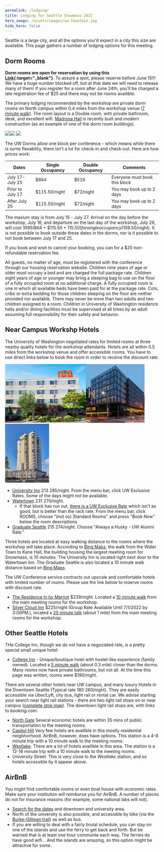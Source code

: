 ```yaml
---
permalink: /lodging/
title: Lodging for Seattle Snowmass 2022
hero_image: /assets/images/uw-fountain.jpg
hide_hero: false
---
```


Seattle is a large city, and all the options you'd expect in a city this size are available. This page gathers a number of lodging options for this meeting.

## Dorm Rooms

**Dorm rooms are open for reservation by using this [Link](https://washington.irisregistration.com/Form/4869){:target="_blank"}**. To assure a spot, please reserve before June 15!!! We have a huge number blocked off, but at that date we will need to release many of them! If you register for a room after June 24th, you'll be charged a late registration fee of $25 and there may not be rooms availible.

The primary lodging recommended by the workshop are private dorm rooms on North campus within 0.4 miles from the workshop venue ([7 minute walk](https://www.bing.com/maps?osid=7cfe6dc3-30e4-4618-9467-e3830152a7d4&cp=47.65828~-122.308777&lvl=17&v=2&sV=2&form=S00027)). The room layout is a Double room, with private bathroom, desk, and excellent wifi. [Madrona Hall](https://hfs.uw.edu/Campus-Living/Undergraduate-Housing/Madrona-Hall) is recently built and modern construction (as an example of one of the dorm room buildings).

<img src="https://hfs.uw.edu/getmedia/c14af9a9-afbf-40f6-bc7b-b7046170ed75/Madrona-Hall-exterior-by-Bruce-Damonte.jpg.aspx?width=1280&height=854&ext=.jpg" width="25%" /><img src="https://hfs.uw.edu/getmedia/e6652d2d-d422-46e7-8139-495a5baaee5a/Madrona-2-person.jpg.aspx?width=1280&height=854&ext=.jpg" width="25%"/> <img src="https://hfs.uw.edu/getmedia/b430af4c-7fb3-457f-bca0-074aa1184267/Learning-Resource-Center.jpg.aspx?width=800&height=533&ext=.jpg" width="25%" />

The UW Dorms allow one block per conference - which means while there is some flexability, there isn't a lot for check-in and check-out. Here are how prices work:

| Dates | Single Occupancy | Double Occupancy | Comments |
| --- | --- | --- | --- |
July 17-July 25 | $864 | $516 | Everyone must book this block |
Prior to July 17 | $115.50/night | $72/night | You may book up to 2 days |
After July 25 | $115.50/night | $72/night | You may book up to 2 days |

The maxium stay is from July 15 - July 27. Arrival on the day before the workshop, July 16, and departure on the last day of the workshop, July 26, will cost $1095 ($864 + $115.50 + $115.50) for single occupancy ($109.50/night). It is not possible to book outside these dates in the dorms, nor is it possible to not book between July 17 and 25.

If you book and wish to cancel your booking, you can for a $20 non-refundable reservation fee.

All guests, no matter of age, must be registered with the conference through our housing reservation website. Children nine years of age or older must occupy a bed and are charged the full package rate. Children eight years of age or younger may bring a sleeping bag to use on the floor of a fully occupied room at no additional charge. A fully occupied room is one in which all available beds have been paid for at the package rate. Cots, cribs or extra bedding for those children sleeping on the floor are neither provided nor available. There may never be more than two adults and two children assigned to a room. Children in University of Washington residence halls and/or dining facilities must be supervised at all times by an adult assuming full responsibility for their safety and behavior.

## Near Campus Workshp Hotels

The University of Washington negotiated rates for limited rooms at three nearby quality hotels for the workshop attendants. Hotels are all within 0.5 miles from the workshop venue and offer accessible rooms. You have to use direct links below to book the room in order to receive the discount rate.

<img src="/assets/images/university-inn.jpg" style="height:2in"/><img src="/assets/images/watertown.jpg" style="height:2in"/><img src="/assets/images/graduate.jpg" style="height:2in"/>

* [University Inn](https://www.staypineapple.com/university-inn-seattle-wa/uw-exclusive-rates?showbanner=543&promocode=UWR) $213~$285/night. From the menu bar, click UW Exclusive Rates. Some of the days might not be available.
* [Watertown](https://reservations.staypineapple.com/?chain=26225&hotel=40206&arrive=07-17-22&depart=07-26-22&group=220717UWCO&configcode=rate&utm_source=uw-conf-mgmt-snowmass&utm_medium=referral&utm_campaign=group-sales-wt) $231~$270/night.
  * If that block has run out, [there is a UW Exclusive Rate](https://www.staypineapple.com/watertown-hotel-seattle-wa/uw-exclusive-rates?showbanner=543&promocode=UWR) which isn't as good, but is better than the rack rate. From the menu bar, click ROOMS, choose "(not so) Standard Rooms" and press "Book Now" below the room descriptions.
* [Graduate Seattle](https://be.synxis.com/?chain=21643&hotel=76675&filter=UNI) $215~$274/night. Choose  "Always a Husky - UW Alumni Rate."

Three hotels are located at easy walking distance to the rooms where the workshop will take place. According to [Bing Maps](https://www.bing.com/maps?osid=78efa497-ba9f-4c49-9ee0-07eaf1ef8324&cp=47.658263~-122.314974&lvl=17&v=2&sV=2&form=S00027), the walk from the Water Town to Kane Hall, the building housing the largest meeting room for Snowmass, is 10 minutes. The University Inn is located right next door to the Watertown Inn. The Graduate Seattle is also located a 10 minute walk distance based on [Bing Maps](https://www.bing.com/maps?osid=573ffe1d-7ffb-4a0b-bad4-de7ed4d1a925&cp=47.659769~-122.314431&lvl=16&v=2&sV=2&form=S00027).

The UW Conference service contracts out upscale and comfortable hotels with limited number of rooms. Please use the link below to reserve rooms with discount rate.

* [The Residence In by Marriot](https://www.marriott.com/events/start.mi?id=1652730220940&key=GRP) $239/night. Located a [10 minute walk](https://maps.windows.com/?form=WNAMSH&rtp=pos.47.661709_-122.315659_Residence%20Inn%20by%20Marriott%20Seattle%20University%20District~pos.47.656628_-122.309425_Kane%20Hall&mode=w) from the main meeting rooms for the workshop.
* [Silver Cloud Inn](https://university.silvercloud.com/irmng/#/search?g=SNOWMAS&o=SNOWMAS) $225/night (Group Rate Available Until 7/1/2022 by 3:00PM.), located a [20 minute talk](https://www.bing.com/maps?osid=ebb70bec-0db1-456b-b142-328ab9ee6207&cp=47.661493~-122.309431&lvl=15&v=2&sV=2&form=S00027) (about 1 mile) from the main meeting rooms for the workshop.

## Other Seattle Hotels

THe College Inn, though we do not have a negociated rate, is a pretty special small unique hotel:

* [College Inn](https://www.collegeinnseattle.com/) - Unique/boutique hotel with hostel-like experience (family owned). Located a [5 minute walk](https://www.bing.com/maps?osid=befd816b-ca73-4d9f-8318-5a29b4598e4f&cp=47.656136~-122.312218&lvl=18&v=2&sV=2&form=S00027) (about 0.3 mile) closer than the dorms. Many rooms now have private bathrooms, but not all. At the time this page was written, rooms were $190/night.

There are several other hotels near UW campus, and many luxury Hotels in the Downtown Seattle (Typical rate $180~$260/night). They are easily accessible via Uber/Lyft, city bus, light rail or rental car. We advise starting your search near light rail stations - there are two light rail stops on or near campus ([complete stop map](https://www.soundtransit.org/ride-with-us/routes-schedules?route=1%20Line)). The downtown light rail stops are, with links to _booking.com_:
* [North Gate](https://www.bing.com/maps/n/Northgate-Seattle-WA?id=370b70b4c920d2197f3340af13a263df#) Several economic hotels are within 35 mins of public transportation to the meeting rooms.
* [Capitol Hill](https://www.bing.com/maps?osid=c33d7755-6ff6-41eb-91e8-f2f0a8cd09d5&cp=47.6188~-122.325786&lvl=16&imgid=4d6d29d9-8a29-47fe-9818-fada5c2777df&v=2&sV=2&form=S00027) Very few hotels are availible in this mostly residential neigbhorhood. AirBnB, however, does have options. This station is a 4-8 minute trip with a 10 minute walk to the meeting rooms.
* [Westlake](https://www.bing.com/maps?osid=cc8ddbcd-d2bb-4181-bffd-f104693b15b7&cp=47.610676~-122.352731&lvl=14&imgid=d27d92c7-5547-46d8-bf3e-ccd886d95a46&v=2&sV=2&form=S00027). There are a lot of hotels availible in this area. The station is a 12-16 minute trip with a 10 minute walk to the meeting rooms.
* University Street. This is very close to the _Westlake_ station, and so hotels accessible by it appear above.

## AirBnB

You might find comfortable rooms or even boat house with economic rates. Make sure your institution will reimburse you for AirBnB. A number of places do not for insurance reasons (for example, some national labs will not).

* [Search for the dates](https://www.airbnb.com/s/Seattle--WA--United-States/homes?tab_id=home_tab&refinement_paths%5B%5D=%2Fhomes&flexible_trip_dates%5B%5D=june&flexible_trip_dates%5B%5D=may&flexible_trip_lengths%5B%5D=weekend_trip&date_picker_type=calendar&checkin=2022-07-16&checkout=2022-07-27&query=Seattle%2C%20WA%2C%20United%20States&place_id=ChIJVTPokywQkFQRmtVEaUZlJRA&source=structured_search_input_header&search_type=user_map_move&ne_lat=47.71245581312394&ne_lng=-122.22875954165374&sw_lat=47.55763773470572&sw_lng=-122.43722512201657&zoom=12&search_by_map=true) and downtown and university area.
* North of the university is also possible, and accessible by bike (via the [Burke-Gillman trail](https://www.seattle.gov/parks/find/parks/burke-gilman-trail)) as well as bus.
* If you are willing to deal with a fairly brutal schedule, you can stay on one of the islands and use the ferry to get back and forth. But be warned that is at least one hour communte each way. The ferries do have good wifi... And the islands are amazing, so this option might be attractive for some.
